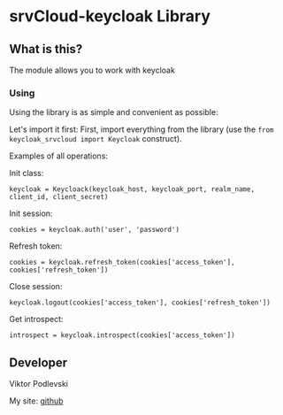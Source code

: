 # srvCloud-keycloak Library #

## What is this? ##
The module allows you to work with keycloak

### Using ###


Using the library is as simple and convenient as possible:

Let's import it first:
First, import everything from the library (use the `from keycloak_srvcloud import Keycloak` construct).

Examples of all operations:

Init class:

    keycloak = Keycloack(keycloak_host, keycloak_port, realm_name, client_id, client_secret)


Init session:

    cookies = keycloak.auth('user', 'password')

Refresh token:

    cookies = keycloak.refresh_token(cookies['access_token'], cookies['refresh_token'])

Close session:

    keycloak.logout(cookies['access_token'], cookies['refresh_token'])

Get introspect:

    introspect = keycloak.introspect(cookies['access_token'])

## Developer ##
Viktor Podlevski

My site: [github](https://github.com/VITca64rus) 